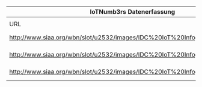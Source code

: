 |IoTNumb3rs Datenerfassung|||||||||||
| ---- | ---- | ---- | ---- | ---- | ---- | ---- | ---- | ---- | ---- | ---- |
||||||||||||
|URL|home_url|filename|device_class|device_count|market_class|market_volume|prognosis_year|publication_year|authorship_class|Dropbox folder|
|http://www.siaa.org/wbn/slot/u2532/images/IDC%20IoT%20Infographic_Apr2015.jpg|http://www.siaa.org/cos/o.x?c=/wbn/pagetree&func=view&rid=1251482|file18_IDC20IoT20Infographic_Apr2015.jpg|generic IoT|29500000000|||2020|2015|journalist|marielledemuth/20190113-1508|
|http://www.siaa.org/wbn/slot/u2532/images/IDC%20IoT%20Infographic_Apr2015.jpg|http://www.siaa.org/cos/o.x?c=/wbn/pagetree&func=view&rid=1251482|file18_IDC20IoT20Infographic_Apr2015.jpg|||revenue|5.38E+11|2020|2015|journalist|marielledemuth/20190113-1508|
|http://www.siaa.org/wbn/slot/u2532/images/IDC%20IoT%20Infographic_Apr2015.jpg|http://www.siaa.org/cos/o.x?c=/wbn/pagetree&func=view&rid=1251482|file18_IDC20IoT20Infographic_Apr2015.jpg|||industry worth|1.27E+11|2020|2015|journalist|marielledemuth/20190113-1508|
